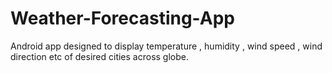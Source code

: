 # Weather-Forecasting-App
Android app designed to display temperature , humidity , wind speed , wind direction etc of desired cities across globe.
